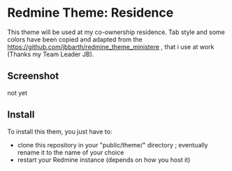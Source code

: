 Redmine Theme: Residence
========================

This theme will be used at my co-ownership residence. Tab style and some colors have been copied and adapted from the https://github.com/jbbarth/redmine_theme_ministere , that i use at work (Thanks my Team Leader JB).

Screenshot
----------

not yet

Install
-------

To install this them, you just have to:
* clone this repository in your "public/theme/" directory ; eventually rename it to the name of your choice
* restart your Redmine instance (depends on how you host it)
